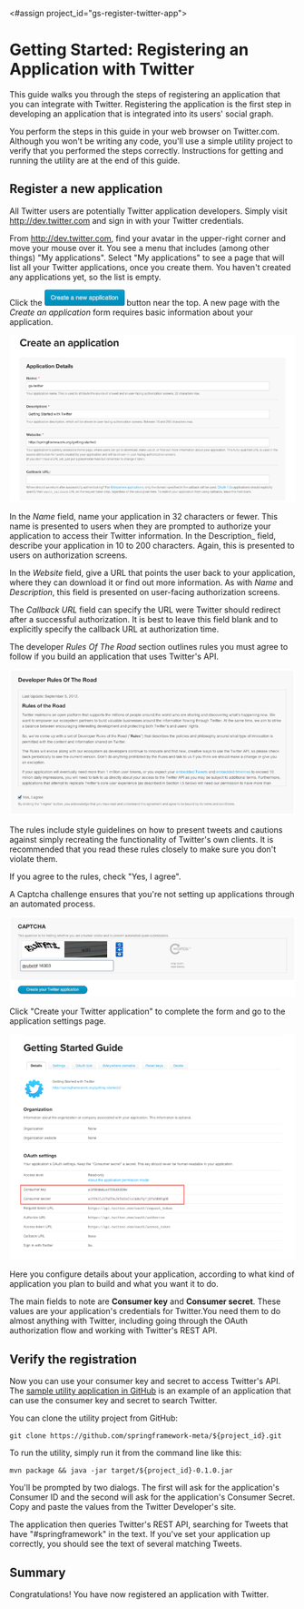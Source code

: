 <#assign project_id="gs-register-twitter-app">

Getting Started: Registering an Application with Twitter
=======================================================
This guide walks you through the steps of registering an application that you can integrate with Twitter.  Registering the application is the first step in developing an application that is integrated into its users' social graph.

You perform the steps in this guide in your web browser on Twitter.com. Although you won't be writing any code, you'll use a simple utility project to verify that you performed the steps correctly. Instructions for getting and running the utility are at the end of this guide.

Register a new application
-----------------------------
All Twitter users are potentially Twitter application developers. Simply visit http://dev.twitter.com and sign in with your Twitter credentials.

From http://dev.twitter.com, find your avatar in the upper-right corner and move your mouse over it. You see a menu that includes (among other things) "My applications". Select "My applications" to see a page that will list all your Twitter applications, once you create them. You haven't created any applications yet, so the list is empty. 

Click the ![](images/tw-new-app-button.png) button near the top. A new page with the _Create an application_ form requires basic information about your application.

![](images/tw-create-app.png)

In the _Name_ field, name your application in 32 characters or fewer. This name is presented to users when they are prompted to authorize your application to access their Twitter information. In the Description_ field, describe your application in 10 to 200 characters. Again, this is presented to users on authorization screens.

In the _Website_ field, give a URL that points the user back to your application, where they can download it or find out more information. As with _Name_ and _Description_, this field is presented on user-facing authorization screens.

The _Callback URL_ field can specify the URL were Twitter should redirect after a successful authorization. It is best to leave this field blank and to explicitly specify the callback URL at authorization time.

The developer _Rules Of The Road_ section outlines rules you must agree to follow if you build an application that uses Twitter's API. 

![](images/tw-rules-of-road.png)

The rules include style guidelines on how to present tweets and cautions against simply recreating the functionality of Twitter's own clients. It is recommended that you read these rules closely to make sure you don't violate them.

If you agree to the rules, check "Yes, I agree".

A Captcha challenge ensures that you're not setting up applications through an automated process.

![](images/tw-captcha.png)

Click "Create your Twitter application" to complete the form and go to the application settings page.
 
![](images/tw-app-details.png)

Here you configure details about your application, according to what kind of application you plan to build and what you want it to do. 

The main fields to note are __Consumer key__ and __Consumer secret__. These values are your application's credentials for Twitter.You need them to do almost anything with Twitter, including going through the OAuth authorization flow and working with Twitter's REST API.

Verify the registration
--------------------------
Now you can use your consumer key and secret to access Twitter's API. The [sample utility application in GitHub][sampleapp] is an example of an application that can use the consumer key and secret to search Twitter.

You can clone the utility project from GitHub:

    git clone https://github.com/springframework-meta/${project_id}.git

To run the utility, simply run it from the command line like this:

    mvn package && java -jar target/${project_id}-0.1.0.jar

You'll be prompted by two dialogs. The first will ask for the application's Consumer ID and the second will ask for the application's Consumer Secret. Copy and paste the values from the Twitter Developer's site.

The application then queries Twitter's REST API, searching for Tweets that have "#springframework" in the text. If you've set your application up correctly, you should see the text of several matching Tweets.

Summary
----------
Congratulations! You have now registered an application with Twitter.

[sampleapp]: https://github.com/springframework-meta/gs-register-twitter-app

